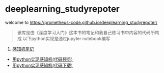 # deeplearning_studyrepoter
welcome to https://prometheus-code.github.io/deeplearning_studyrepoter/

> 该库是由《深度学习入门》这本书的笔记和我自己练习书中内容的代码所构成
> 以下python实现是通过jupyter notebook编写

1. [感知机笔记](https://prometheus-code.github.io/deeplearning_studyrepoter/%E6%84%9F%E7%9F%A5%E6%9C%BA%E7%AC%94%E8%AE%B0.html)
  - [用python实现感知机(代码预览)]()
  - [用python实现感知机(代码下载)](https://prometheus-code.github.io/deeplearning_studyrepoter/感知机python实现.ipynb)
  

